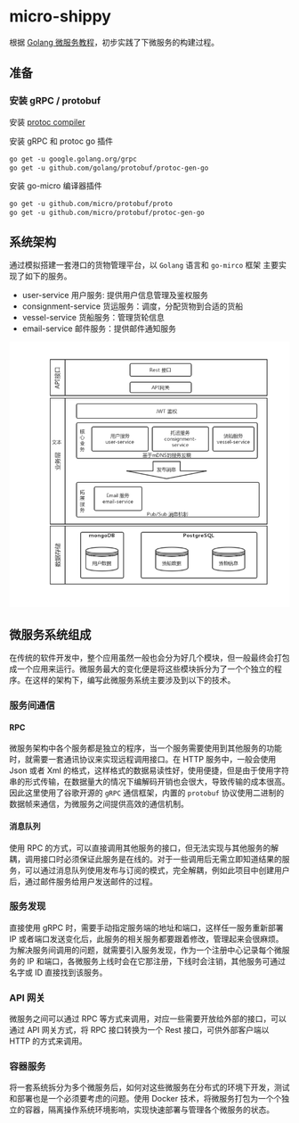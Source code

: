 # micro-shippy
根据 [Golang 微服务教程](https://wuyin.io/2018/05/10/microservices-part-1-introduction-and-consignment-service/)，初步实践了下微服务的构建过程。


## 准备
### 安装 gRPC / protobuf
安装 [protoc compiler](https://github.com/google/protobuf/releases)

安装 gRPC 和 protoc go 插件
```
go get -u google.golang.org/grpc
go get -u github.com/golang/protobuf/protoc-gen-go
```

安装 go-micro 编译器插件 
```
go get -u github.com/micro/protobuf/proto
go get -u github.com/micro/protobuf/protoc-gen-go
```


## 系统架构
通过模拟搭建一套港口的货物管理平台，以 `Golang` 语言和 `go-mirco` 框架 主要实现了如下的服务。
- user-service 用户服务: 提供用户信息管理及鉴权服务
- consignment-service 货运服务：调度，分配货物到合适的货船
- vessel-service 货船服务：管理货轮信息
- email-service 邮件服务：提供邮件通知服务

![framework](./framework.jpg)


## 微服务系统组成
在传统的软件开发中，整个应用虽然一般也会分为好几个模块，但一般最终会打包成一个应用来运行。微服务最大的变化便是将这些模块拆分为了一个个独立的程序。在这样的架构下，编写此微服务系统主要涉及到以下的技术。

### 服务间通信
#### RPC
微服务架构中各个服务都是独立的程序，当一个服务需要使用到其他服务的功能时，就需要一套通讯协议来实现远程调用接口。在 HTTP 服务中，一般会使用 Json 或者 Xml 的格式，这样格式的数据易读性好，使用便捷，但是由于使用字符串的形式传输，在数据量大的情况下编解码开销也会很大，导致传输的成本很高。因此这里使用了谷歌开源的 `gRPC` 通信框架，内置的 `protobuf` 协议使用二进制的数据帧来通信，为微服务之间提供高效的通信机制。

#### 消息队列
使用 RPC 的方式，可以直接调用其他服务的接口，但无法实现与其他服务的解耦，调用接口时必须保证此服务是在线的。对于一些调用后无需立即知道结果的服务，可以通过消息队列使用发布与订阅的模式，完全解耦，例如此项目中创建用户后，通过邮件服务给用户发送邮件的过程。

### 服务发现
直接使用 gRPC 时，需要手动指定服务端的地址和端口，这样任一服务重新部署 IP 或者端口发送变化后，此服务的相关服务都要跟着修改，管理起来会很麻烦。为解决服务间调用的问题，就需要引入服务发现，作为一个注册中心记录每个微服务的 IP 和端口，各微服务上线时会在它那注册，下线时会注销，其他服务可通过名字或 ID 直接找到该服务。

### API 网关
微服务之间可以通过 RPC 等方式来调用，对应一些需要开放给外部的接口，可以通过 API 网关方式，将 RPC 接口转换为一个 Rest 接口，可供外部客户端以 HTTP 的方式来调用。

### 容器服务
将一套系统拆分为多个微服务后，如何对这些微服务在分布式的环境下开发，测试和部署也是一个必须要考虑的问题。使用 Docker 技术，将微服务打包为一个个独立的容器，隔离操作系统环境影响，实现快速部署与管理各个微服务的状态。